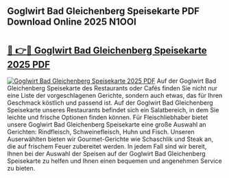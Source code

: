 ## Goglwirt Bad Gleichenberg Speisekarte PDF Download Online 2025 N1OOI

# <h2><a href="http://gc8opwx.nevu.top/?p=Goglwirt+Bad+Gleichenberg+Speisekarte">🔗 👉🔴 Goglwirt Bad Gleichenberg Speisekarte 2025 PDF</a></h2>

[![Goglwirt Bad Gleichenberg Speisekarte 2025 PDF](https://i.imgur.com/dBaPXMq.png)](http://gc8opwx.nevu.top/?p=Goglwirt+Bad+Gleichenberg+Speisekarte)
Auf der Goglwirt Bad Gleichenberg Speisekarte des Restaurants oder Cafés finden Sie nicht nur eine Liste der vorgeschlagenen Gerichte, sondern auch etwas, das für Ihren Geschmack köstlich und passend ist. Auf der Goglwirt Bad Gleichenberg Speisekarte unseres Restaurants befindet sich ein Salatbereich, in dem Sie leichte und frische Optionen finden können. Für Fleischliebhaber bietet unsere Goglwirt Bad Gleichenberg Speisekarte eine große Auswahl an Gerichten: Rindfleisch, Schweinefleisch, Huhn und Fisch. Unseren Auserwählten bieten wir Gourmet-Gerichte wie Schaschlik und Steak an, die auf frischem Feuer zubereitet werden. In jedem Fall sind wir bereit, Ihnen bei der Auswahl der Speisen auf der Goglwirt Bad Gleichenberg Speisekarte zu helfen und Ihnen einen bequemen und angenehmen Service zu bieten.
